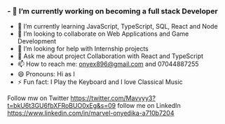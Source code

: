 ### - 🔭 I’m currently working on becoming a full stack Developer
- 🌱 I’m currently learning JavaScript, TypeScript, SQL, React and Node
- 👯 I’m looking to collaborate on Web Applications and Game Development
- 🤔 I’m looking for help with Internship projects
- 💬 Ask me about project Collaboration with React and TypeScript
- 📫 How to reach me: onyex896@gmail.com  and 07044887255
- 😄 Pronouns: Hi as I
- ⚡ Fun fact: I Play the Keyboard and I love Classical Music

Follow mw on Twitter 
https://twitter.com/Mavvyy3?t=bkU6t3GU6fbXFRoBUO0xEg&s=09
follow me on LinkedIn
https://www.linkedin.com/in/marvel-onyedika-a710b7204
